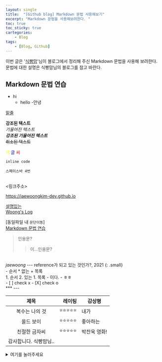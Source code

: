 ```yaml
---
layout: single
title:  "[Github blog] Markdown 문법 사용해보기"
excerpt: "Markdown 문법을 사용해보려한다. "
toc: true
toc_sticky: true
cartegories:
    - Blog
tags:
    - [Blog, Github]
---
```


이번 글은 '[식빵맘](https://ansohxxn.github.io/blog/markdown/)'님이 블로그에서 정리해 주신 Markdown 문법을 사용해 보려한다. 문법에 대한 설명은 식빵맘님의 블로그를 참고 바란다.  

## Markdown 문법 연습
- hi
  - hello
    -안녕

<u>밑줄</u>

**강조된 텍스트**<br>
*기울어진 텍스트*<br>
***강조된 기울어진 텍스트***<br>
~~취소된 텍스트~~

<span style="color:yellow">색</span>
<span style="color:blue">글</span>
<span style="color:red">씨</span>

`inline code`

    스페이스바 4번
<br>
<링크주소><br>

<https://jaewoongkim-dev.github.io><br>

[설명있는](링크주소)<br>
[Woong's Log](https://jaewoongkim-dev.github.io)<br>  

[동일파일 내 `문단이동`]<br>
[Markdown 문법 연습](#markdown-문법-연습)<br>  

>인용문?
  >>이...인용문?

<br>
<cite>jaewoong</cite> --- reference가 되고 있는 것인가?, 2021 {: .small}  
<br>
- 순서
  * 없는
    + 목록  
<br>
1. 순서
2. 있는
  1. 목록
    - 이다.
    - ㅎㅎ  
<br>
- [ ] check x
- [X] check o  
<br>
***  
---  

|**제목**|레이팅|감상평|
|:---:|---:|---|
|복수는 나의 것|⭐⭐⭐⭐⭐|내가|
|올드 보이|⭐⭐⭐⭐⭐|좋아하는|
|친절한 금자씨|⭐⭐⭐⭐⭐|박찬욱 영화!|
|감사합니다. 식빵맘님..|

<details>
<summary>여기를 눌러주세요</summary>
<div markdown="1">       

메롱~

</div>
</details>